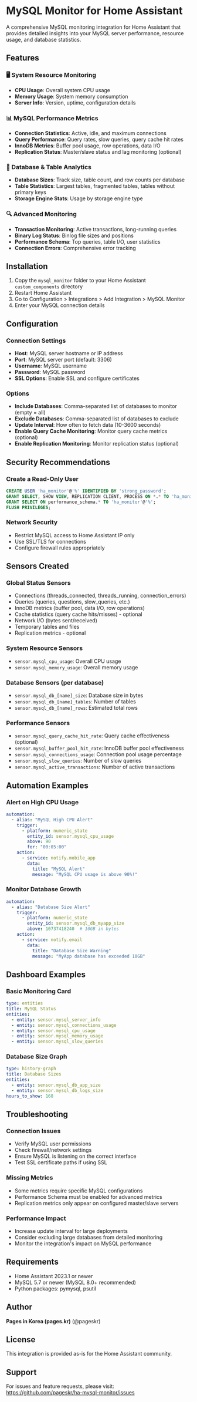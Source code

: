 # MySQL Monitor for Home Assistant

A comprehensive MySQL monitoring integration for Home Assistant that provides detailed insights into your MySQL server performance, resource usage, and database statistics.

## Features

### 🖥️ System Resource Monitoring
- **CPU Usage**: Overall system CPU usage
- **Memory Usage**: System memory consumption
- **Server Info**: Version, uptime, configuration details

### 📊 MySQL Performance Metrics
- **Connection Statistics**: Active, idle, and maximum connections
- **Query Performance**: Query rates, slow queries, query cache hit rates
- **InnoDB Metrics**: Buffer pool usage, row operations, data I/O
- **Replication Status**: Master/slave status and lag monitoring (optional)

### 💾 Database & Table Analytics
- **Database Sizes**: Track size, table count, and row counts per database
- **Table Statistics**: Largest tables, fragmented tables, tables without primary keys
- **Storage Engine Stats**: Usage by storage engine type

### 🔍 Advanced Monitoring
- **Transaction Monitoring**: Active transactions, long-running queries
- **Binary Log Status**: Binlog file sizes and positions
- **Performance Schema**: Top queries, table I/O, user statistics
- **Connection Errors**: Comprehensive error tracking

## Installation

1. Copy the `mysql_monitor` folder to your Home Assistant `custom_components` directory
2. Restart Home Assistant
3. Go to Configuration > Integrations > Add Integration > MySQL Monitor
4. Enter your MySQL connection details

## Configuration

### Connection Settings
- **Host**: MySQL server hostname or IP address
- **Port**: MySQL server port (default: 3306)
- **Username**: MySQL username
- **Password**: MySQL password
- **SSL Options**: Enable SSL and configure certificates

### Options
- **Include Databases**: Comma-separated list of databases to monitor (empty = all)
- **Exclude Databases**: Comma-separated list of databases to exclude
- **Update Interval**: How often to fetch data (10-3600 seconds)
- **Enable Query Cache Monitoring**: Monitor query cache metrics (optional)
- **Enable Replication Monitoring**: Monitor replication status (optional)

## Security Recommendations

### Create a Read-Only User
```sql
CREATE USER 'ha_monitor'@'%' IDENTIFIED BY 'strong_password';
GRANT SELECT, SHOW VIEW, REPLICATION CLIENT, PROCESS ON *.* TO 'ha_monitor'@'%';
GRANT SELECT ON performance_schema.* TO 'ha_monitor'@'%';
FLUSH PRIVILEGES;
```

### Network Security
- Restrict MySQL access to Home Assistant IP only
- Use SSL/TLS for connections
- Configure firewall rules appropriately

## Sensors Created

### Global Status Sensors
- Connections (threads_connected, threads_running, connection_errors)
- Queries (queries, questions, slow_queries, etc.)
- InnoDB metrics (buffer pool, data I/O, row operations)
- Cache statistics (query cache hits/misses) - optional
- Network I/O (bytes sent/received)
- Temporary tables and files
- Replication metrics - optional

### System Resource Sensors
- `sensor.mysql_cpu_usage`: Overall CPU usage
- `sensor.mysql_memory_usage`: Overall memory usage

### Database Sensors (per database)
- `sensor.mysql_db_[name]_size`: Database size in bytes
- `sensor.mysql_db_[name]_tables`: Number of tables
- `sensor.mysql_db_[name]_rows`: Estimated total rows

### Performance Sensors
- `sensor.mysql_query_cache_hit_rate`: Query cache effectiveness (optional)
- `sensor.mysql_buffer_pool_hit_rate`: InnoDB buffer pool effectiveness
- `sensor.mysql_connections_usage`: Connection pool usage percentage
- `sensor.mysql_slow_queries`: Number of slow queries
- `sensor.mysql_active_transactions`: Number of active transactions

## Automation Examples

### Alert on High CPU Usage
```yaml
automation:
  - alias: "MySQL High CPU Alert"
    trigger:
      - platform: numeric_state
        entity_id: sensor.mysql_cpu_usage
        above: 90
        for: "00:05:00"
    action:
      - service: notify.mobile_app
        data:
          title: "MySQL Alert"
          message: "MySQL CPU usage is above 90%!"
```

### Monitor Database Growth
```yaml
automation:
  - alias: "Database Size Alert"
    trigger:
      - platform: numeric_state
        entity_id: sensor.mysql_db_myapp_size
        above: 10737418240  # 10GB in bytes
    action:
      - service: notify.email
        data:
          title: "Database Size Warning"
          message: "MyApp database has exceeded 10GB"
```

## Dashboard Examples

### Basic Monitoring Card
```yaml
type: entities
title: MySQL Status
entities:
  - entity: sensor.mysql_server_info
  - entity: sensor.mysql_connections_usage
  - entity: sensor.mysql_cpu_usage
  - entity: sensor.mysql_memory_usage
  - entity: sensor.mysql_slow_queries
```

### Database Size Graph
```yaml
type: history-graph
title: Database Sizes
entities:
  - entity: sensor.mysql_db_app_size
  - entity: sensor.mysql_db_logs_size
hours_to_show: 168
```

## Troubleshooting

### Connection Issues
- Verify MySQL user permissions
- Check firewall/network settings
- Ensure MySQL is listening on the correct interface
- Test SSL certificate paths if using SSL

### Missing Metrics
- Some metrics require specific MySQL configurations
- Performance Schema must be enabled for advanced metrics
- Replication metrics only appear on configured master/slave servers

### Performance Impact
- Increase update interval for large deployments
- Consider excluding large databases from detailed monitoring
- Monitor the integration's impact on MySQL performance

## Requirements

- Home Assistant 2023.1 or newer
- MySQL 5.7 or newer (MySQL 8.0+ recommended)
- Python packages: pymysql, psutil

## Author

**Pages in Korea (pages.kr)** (@pageskr)

## License

This integration is provided as-is for the Home Assistant community.

## Support

For issues and feature requests, please visit:
https://github.com/pageskr/ha-mysql-monitor/issues
